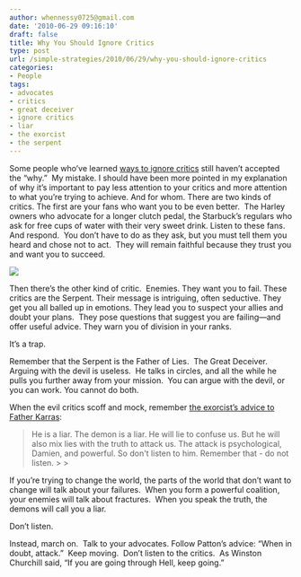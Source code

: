 ```yaml
---
author: whennessy0725@gmail.com
date: '2010-06-29 09:16:10'
draft: false
title: Why You Should Ignore Critics
type: post
url: /simple-strategies/2010/06/29/why-you-should-ignore-critics
categories:
- People
tags:
- advocates
- critics
- great deceiver
- ignore critics
- liar
- the exorcist
- the serpent
---
```


Some people who’ve learned [ways to ignore critics](http://billhennessy.net/2010/06/03/how-to-ignore-critics/) still haven’t accepted the “why.”  My mistake. I should have been more pointed in my explanation of why it’s important to pay less attention to your critics and more attention to what you’re trying to achieve. And for whom.
There are two kinds of critics. The first are your fans who want you to be even better.  The Harley owners who advocate for a longer clutch pedal, the Starbuck’s regulars who ask for free cups of water with their very sweet drink. Listen to these fans. And respond.  You don’t have to do as they ask, but you must tell them you heard and chose not to act.  They will remain faithful because they trust you and want you to succeed.




![](http://www.hauntedamericatours.com/DEMONS/exorcist_pazuzu.jpg)





Then there’s the other kind of critic.  Enemies. They want you to fail. These critics are the Serpent. Their message is intriguing, often seductive. They get you all balled up in emotions. They lead you to suspect your allies and doubt your plans.  They pose questions that suggest you are failing—and offer useful advice. They warn you of division in your ranks.




It’s a trap.




Remember that the Serpent is the Father of Lies.  The Great Deceiver.  Arguing with the devil is useless.  He talks in circles, and all the while he pulls you further away from your mission.  You can argue with the devil, or you can work. You cannot do both.




When the evil critics scoff and mock, remember [the exorcist’s advice to Father Karras](http://www.imdb.com/title/tt0070047/):




<blockquote>He is a liar. The demon is a liar. He will lie to confuse us. But he will also mix lies with the truth to attack us. The attack is psychological, Damien, and powerful. So don't listen to him. Remember that - do not listen.
> 
> </blockquote>




If you’re trying to change the world, the parts of the world that don’t want to change will talk about your failures.  When you form a powerful coalition, your enemies will talk about fractures.  When you speak the truth, the demons will call you a liar.




Don’t listen.




Instead, march on.  Talk to your advocates. Follow Patton’s advice: “When in doubt, attack.”  Keep moving.  Don’t listen to the critics.  As Winston Churchill said, “If you are going through Hell, keep going.”
